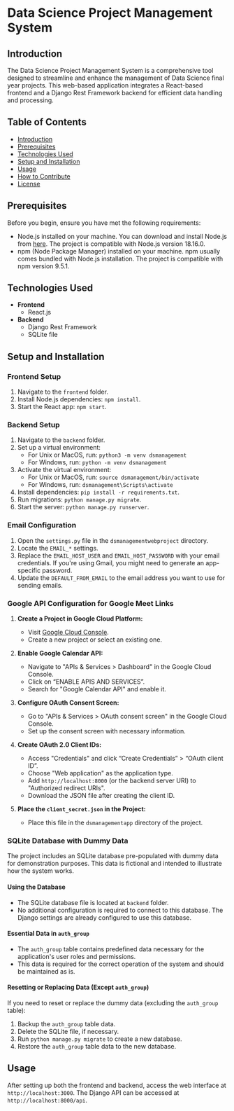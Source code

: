 # Data Science Project Management System

## Introduction
The Data Science Project Management System is a comprehensive tool designed to streamline and enhance the management of Data Science final year projects. This web-based application integrates a React-based frontend and a Django Rest Framework backend for efficient data handling and processing.

## Table of Contents
- [Introduction](#introduction)
- [Prerequisites](#prerequisites)
- [Technologies Used](#technologies-used)
- [Setup and Installation](#setup-and-installation)
- [Usage](#usage)
- [How to Contribute](#how-to-contribute)
- [License](#license)

## Prerequisites
Before you begin, ensure you have met the following requirements:
- Node.js installed on your machine. You can download and install Node.js from [here](https://nodejs.org/). The project is compatible with Node.js version 18.16.0.
- npm (Node Package Manager) installed on your machine. npm usually comes bundled with Node.js installation. The project is compatible with npm version 9.5.1.

## Technologies Used
- **Frontend**
  - React.js
- **Backend**
  - Django Rest Framework
  - SQLite file 

## Setup and Installation
### Frontend Setup
1. Navigate to the `frontend` folder.
2. Install Node.js dependencies: `npm install`.
3. Start the React app: `npm start`.
   
### Backend Setup
1. Navigate to the `backend` folder.
2. Set up a virtual environment:
   - For Unix or MacOS, run: `python3 -m venv dsmanagement`
   - For Windows, run: `python -m venv dsmanagement`
3. Activate the virtual environment:
   - For Unix or MacOS, run: `source dsmanagement/bin/activate`
   - For Windows, run: `dsmanagement\Scripts\activate`
4. Install dependencies: `pip install -r requirements.txt`.
5. Run migrations: `python manage.py migrate`.
6. Start the server: `python manage.py runserver`.

### Email Configuration
1. Open the `settings.py` file in the `dsmanagementwebproject` directory.
2. Locate the `EMAIL_*` settings.
3. Replace the `EMAIL_HOST_USER` and `EMAIL_HOST_PASSWORD` with your email credentials. If you're using Gmail, you might need to generate an app-specific password.
4. Update the `DEFAULT_FROM_EMAIL` to the email address you want to use for sending emails.

### Google API Configuration for Google Meet Links
1. **Create a Project in Google Cloud Platform:**
   - Visit [Google Cloud Console](https://console.cloud.google.com/).
   - Create a new project or select an existing one.

2. **Enable Google Calendar API:**
   - Navigate to "APIs & Services > Dashboard" in the Google Cloud Console.
   - Click on “ENABLE APIS AND SERVICES”.
   - Search for "Google Calendar API" and enable it.

3. **Configure OAuth Consent Screen:**
   - Go to "APIs & Services > OAuth consent screen" in the Google Cloud Console.
   - Set up the consent screen with necessary information.

4. **Create OAuth 2.0 Client IDs:**
   - Access "Credentials" and click “Create Credentials” > “OAuth client ID”.
   - Choose "Web application" as the application type.
   - Add `http://localhost:8000` (or the backend server URI) to "Authorized redirect URIs".
   - Download the JSON file after creating the client ID.

5. **Place the `client_secret.json` in the Project:**
   - Place this file in the `dsmanagementapp` directory of the project.
  
### SQLite Database with Dummy Data

The project includes an SQLite database pre-populated with dummy data for demonstration purposes. This data is fictional and intended to illustrate how the system works.

#### Using the Database
- The SQLite database file is located at `backend` folder.
- No additional configuration is required to connect to this database. The Django settings are already configured to use this database.

#### Essential Data in `auth_group`
- The `auth_group` table contains predefined data necessary for the application's user roles and permissions.
- This data is required for the correct operation of the system and should be maintained as is.

#### Resetting or Replacing Data (Except `auth_group`)
If you need to reset or replace the dummy data (excluding the `auth_group` table):
1. Backup the `auth_group` table data.
2. Delete the SQLite file, if necessary.
3. Run `python manage.py migrate` to create a new database.
4. Restore the `auth_group` table data to the new database.


## Usage
After setting up both the frontend and backend, access the web interface at `http://localhost:3000`. The Django API can be accessed at `http://localhost:8000/api`.

